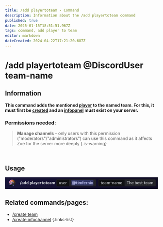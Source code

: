 ```yaml
---
title: /add playertoteam - Command
description: Information about the /add playertoteam command
published: true
date: 2025-01-15T18:51:51.967Z
tags: command, add player to team
editor: markdown
dateCreated: 2024-04-22T17:21:20.687Z
---
```


# /add playertoteam @DiscordUser team-name
## Information
**This command adds the mentioned [player](/en/terms/player) to the named team. For this, it must first be [created](/en/commands/team/create) and an [infopanel](/en/features/infochannel) must exist on your server.**
<br>

### Permissions needed:
>**Manage channels** - only users with this permission ("moderators"/"administrators") can use this command as it affects Zoe for the server more deeply {.is-warning}

<br>

## Usage
![](/en_/en_add_playertoteam.png)
<br>
 
## Related commands/pages:
-   [/create team](/en/commands/team/create)
-   [/create infochannel](/en/commands/infochannel/create)
{.links-list}